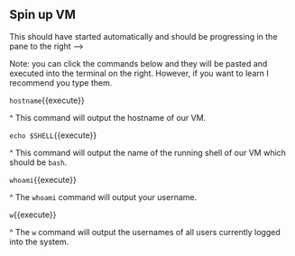 ## Spin up VM

This should have started automatically and should be progressing in the pane to the right -->

Note: you can click the commands below and they will be pasted and
executed into the terminal on the right.  However, if you want to learn
I recommend you type them.

`hostname`{{execute}}

^ This command will output the hostname of our VM.

`echo $SHELL`{{execute}}

^ This command will output the name of the running shell of our VM which
should be `bash`.

`whoami`{{execute}}

^ The `whoami` command will output your username.

`w`{{execute}}

^ The `w` command will output the usernames of all users currently
logged into the system.
